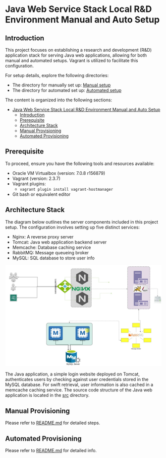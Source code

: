 # Java Web Service Stack Local R&D Environment Manual and Auto Setup

## Introduction
This project focuses on establishing a research and development (R&D) application stack for serving Java web applications, allowing for both manual and automated setups. Vagrant is utilized to facilitate this configuration.

For setup details, explore the following directories:

- The directory for manually set up: [Manual setup](vagrant/manual)
- The directory for automated set up: [Automated setup](vagrant/auto)

The content is organized into the following sections:

- [Java Web Service Stack Local R\&D Environment Manual and Auto Setup](#java-web-service-stack-local-rd-environment-manual-and-auto-setup)
  - [Introduction](#introduction)
  - [Prerequisite](#prerequisite)
  - [Architecture Stack](#architecture-stack)
  - [Manual Provisioning](#manual-provisioning)
  - [Automated Provisioning](#automated-provisioning)

## Prerequisite

To proceed, ensure you have the following tools and resources available:

- Oracle VM Virtualbox (version: 7.0.8 r156879)
- Vagrant (version: 2.3.7)
- Vagrant plugins:
  - ```vagrant plugin install vagrant-hostmanager```
- Git bash or equivalent editor

## Architecture Stack
The diagram below outlines the server components included in this project setup. The configuration involves setting up five distinct services:



- Nginx: A reverse proxy server
- Tomcat: Java web application backend server
- Memcache: Database caching service
- RabbitMQ: Message queueing broker
- MySQL: SQL database to store user info

![Architecture Stack](images/architecture-stack.png)


The Java application, a simple login website deployed on Tomcat, authenticates users by checking against user credentials stored in the MySQL database. For swift retrieval, user information is also cached in a memcache caching service. The source code structure of the Java web application is located in the [src](src) directory.

## Manual Provisioning
Please refer to [README.md](vagrant/manual/README.md) for detailed steps.

## Automated Provisioning
Please refer to [README.md](vagrant/auto/README.md) for detailed info.

